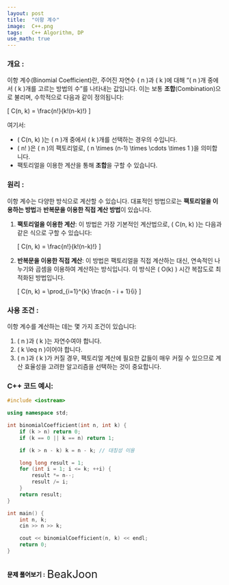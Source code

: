 ```yaml
---
layout: post
title:  "이항 계수"
image:  C++.png
tags:   C++ Algorithm, DP
use_math: true	
---
```

### 개요 :
이항 계수(Binomial Coefficient)란, 주어진 자연수 \( n \)과 \( k \)에 대해 “\( n \)개 중에서 \( k \)개를 고르는 방법의 수”를 나타내는 값입니다. 이는 보통 **조합**(Combination)으로 불리며, 수학적으로 다음과 같이 정의됩니다:

\[
C(n, k) = \frac{n!}{k!(n-k)!}
\]

여기서:
- \( C(n, k) \)는 \( n \)개 중에서 \( k \)개를 선택하는 경우의 수입니다.
- \( n! \)은 \( n \)의 팩토리얼로, \( n \times (n-1) \times \cdots \times 1 \)을 의미합니다.
- 팩토리얼을 이용한 계산을 통해 **조합**을 구할 수 있습니다.

### 원리 :
이항 계수는 다양한 방식으로 계산할 수 있습니다. 대표적인 방법으로는 **팩토리얼을 이용하는 방법**과 **반복문을 이용한 직접 계산 방법**이 있습니다.

1. **팩토리얼을 이용한 계산**:
    이 방법은 가장 기본적인 계산법으로, \( C(n, k) \)는 다음과 같은 식으로 구할 수 있습니다:

    \[
    C(n, k) = \frac{n!}{k!(n-k)!}
    \]

2. **반복문을 이용한 직접 계산**:
    이 방법은 팩토리얼을 직접 계산하는 대신, 연속적인 나누기와 곱셈을 이용하여 계산하는 방식입니다. 이 방식은 \( O(k) \) 시간 복잡도로 최적화된 방법입니다.

    \[
    C(n, k) = \prod_{i=1}^{k} \frac{n - i + 1}{i}
    \]

### 사용 조건 :
이항 계수를 계산하는 데는 몇 가지 조건이 있습니다:

1. \( n \)과 \( k \)는 자연수여야 합니다.
2. \( k \leq n \)이어야 합니다.
3. \( n \)과 \( k \)가 커질 경우, 팩토리얼 계산에 필요한 값들이 매우 커질 수 있으므로 계산 효율성을 고려한 알고리즘을 선택하는 것이 중요합니다.

### C++ 코드 예시:

```cpp
#include <iostream>

using namespace std;

int binomialCoefficient(int n, int k) {
    if (k > n) return 0;
    if (k == 0 || k == n) return 1;

    if (k > n - k) k = n - k; // 대칭성 이용

    long long result = 1;
    for (int i = 1; i <= k; ++i) {
        result *= n--;
        result /= i;
    }
    return result;
}

int main() {
    int n, k;
    cin >> n >> k;

    cout << binomialCoefficient(n, k) << endl;
    return 0;
}
```	

<br>
<div style="display: inline-flex; align-items: center; justify-content: center;">
  <a style="text-decoration: none; color: black; font-weight: bold;">
    문제 풀어보기 :
  </a>
  <a href="https://www.acmicpc.net/problem/11050" target="_blank" style="display: inline-block; margin-left: 5px; text-decoration: none; font-size: 25px;">
    BeakJoon
  </a>
</div>

